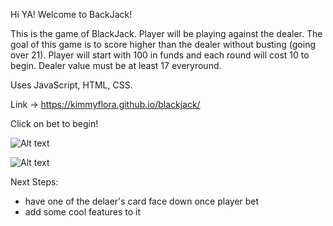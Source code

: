 Hi YA!
Welcome to BackJack! 

This is the game of BlackJack.
Player will be playing against the dealer. The goal of this game is to score higher than the dealer without busting (going over 21). Player will start with 100 in funds and each round will cost 10 to begin. Dealer value must be at least 17 everyround. 

Uses JavaScript, HTML, CSS.

Link -> https://kimmyflora.github.io/blackjack/

Click on bet to begin! 



![Alt text](<Screenshot 2024-02-09 at 9.04.19 AM.png>)




![Alt text](<Screenshot 2024-02-09 at 9.04.42 AM.png>)




Next Steps:

- have one of the delaer's card face down once player bet 
- add some cool features to it 